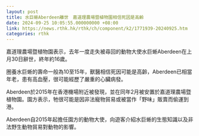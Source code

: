 ```yaml
---
layout: post
title: 水巨蜥Aberdeen離世　嘉道理農場暨植物園相信死因是高齡
date: 2024-09-25 10:05:55.000000000 +08:00
link: https://news.rthk.hk/rthk/ch/component/k2/1771939-20240925.htm
categories: rthk
---
```


嘉道理農場暨植物園表示，去年一度走失被尋回的動物大使水巨蜥Aberdeen在上月30日辭世，終年約16歲。

圈養水巨蜥的壽命一般為10至15年，獸醫相信死因可能是高齡，Aberdeen已相當年老，患有高血壓，很可能經歷了嚴重的心臟病發。

Aberdeen於2015年在香港機場附近被發現，並在同年2月被安置於嘉道理農場暨植物園。園方表示，牠很可能是因非法寵物貿易或被當作「野味」販賣而偷運到港。

Aberdeen自2015年起擔任園方的動物大使，向遊客介紹水巨蜥的生態知識以及非法野生動物貿易對動物的影響。
